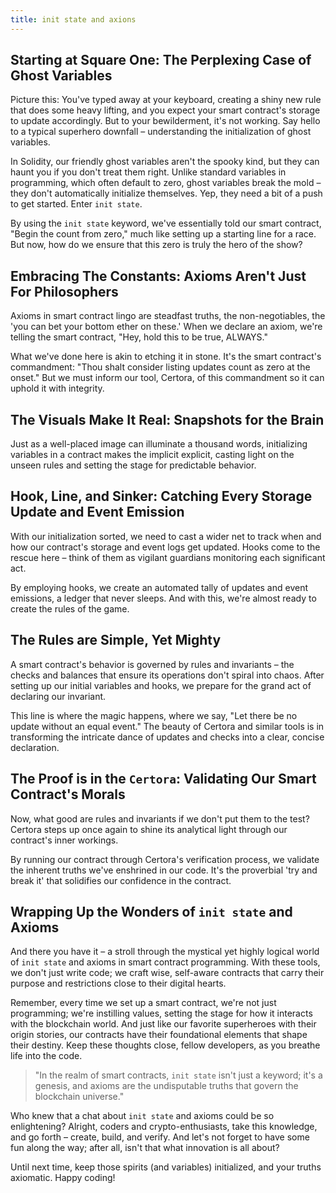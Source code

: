 ```yaml
---
title: init state and axions
---
```


## Starting at Square One: The Perplexing Case of Ghost Variables

Picture this: You've typed away at your keyboard, creating a shiny new rule that does some heavy lifting, and you expect your smart contract's storage to update accordingly. But to your bewilderment, it's not working. Say hello to a typical superhero downfall – understanding the initialization of ghost variables.

In Solidity, our friendly ghost variables aren't the spooky kind, but they can haunt you if you don't treat them right. Unlike standard variables in programming, which often default to zero, ghost variables break the mold – they don't automatically initialize themselves. Yep, they need a bit of a push to get started. Enter `init state`.

By using the `init state` keyword, we've essentially told our smart contract, "Begin the count from zero," much like setting up a starting line for a race. But now, how do we ensure that this zero is truly the hero of the show?

## Embracing The Constants: Axioms Aren't Just For Philosophers

Axioms in smart contract lingo are steadfast truths, the non-negotiables, the 'you can bet your bottom ether on these.' When we declare an axiom, we're telling the smart contract, "Hey, hold this to be true, ALWAYS."

What we've done here is akin to etching it in stone. It's the smart contract's commandment: "Thou shalt consider listing updates count as zero at the onset." But we must inform our tool, Certora, of this commandment so it can uphold it with integrity.

## The Visuals Make It Real: Snapshots for the Brain

Just as a well-placed image can illuminate a thousand words, initializing variables in a contract makes the implicit explicit, casting light on the unseen rules and setting the stage for predictable behavior.

## Hook, Line, and Sinker: Catching Every Storage Update and Event Emission

With our initialization sorted, we need to cast a wider net to track when and how our contract's storage and event logs get updated. Hooks come to the rescue here – think of them as vigilant guardians monitoring each significant act.

By employing hooks, we create an automated tally of updates and event emissions, a ledger that never sleeps. And with this, we're almost ready to create the rules of the game.

## The Rules are Simple, Yet Mighty

A smart contract's behavior is governed by rules and invariants – the checks and balances that ensure its operations don't spiral into chaos. After setting up our initial variables and hooks, we prepare for the grand act of declaring our invariant.

This line is where the magic happens, where we say, "Let there be no update without an equal event." The beauty of Certora and similar tools is in transforming the intricate dance of updates and checks into a clear, concise declaration.

## The Proof is in the `Certora`: Validating Our Smart Contract's Morals

Now, what good are rules and invariants if we don't put them to the test? Certora steps up once again to shine its analytical light through our contract's inner workings.

By running our contract through Certora's verification process, we validate the inherent truths we've enshrined in our code. It's the proverbial 'try and break it' that solidifies our confidence in the contract.

## Wrapping Up the Wonders of `init state` and Axioms

And there you have it – a stroll through the mystical yet highly logical world of `init state` and axioms in smart contract programming. With these tools, we don't just write code; we craft wise, self-aware contracts that carry their purpose and restrictions close to their digital hearts.

Remember, every time we set up a smart contract, we're not just programming; we're instilling values, setting the stage for how it interacts with the blockchain world. And just like our favorite superheroes with their origin stories, our contracts have their foundational elements that shape their destiny. Keep these thoughts close, fellow developers, as you breathe life into the code.

> "In the realm of smart contracts, `init state` isn't just a keyword; it's a genesis, and axioms are the undisputable truths that govern the blockchain universe."

Who knew that a chat about `init state` and axioms could be so enlightening? Alright, coders and crypto-enthusiasts, take this knowledge, and go forth – create, build, and verify. And let's not forget to have some fun along the way; after all, isn't that what innovation is all about?

Until next time, keep those spirits (and variables) initialized, and your truths axiomatic. Happy coding!
